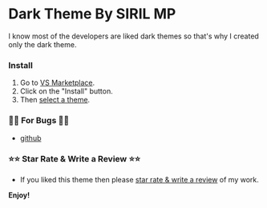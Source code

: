 # Dark Theme By SIRIL MP


I know most of the developers are liked dark themes so that's why I created only the dark theme.

### Install 

1. Go to [VS Marketplace](https://marketplace.visualstudio.com/items?itemName=SIRILMP.dark-theme-sm).
2. Click on the "Install" button.
3. Then [select a theme](https://code.visualstudio.com/docs/getstarted/themes#_selecting-the-color-theme).


### 🐞🐞 For Bugs 🐞🐞

* [github](https://github.com/sirilmp/dark-theme-vscode/issues)


### ⭐⭐ Star Rate & Write a Review ⭐⭐

* If you liked this theme then please [star rate & write a review](https://marketplace.visualstudio.com/items?itemName=SIRILMP.dark-theme-sm&ssr=false#review-details) of my work.


**Enjoy!**
